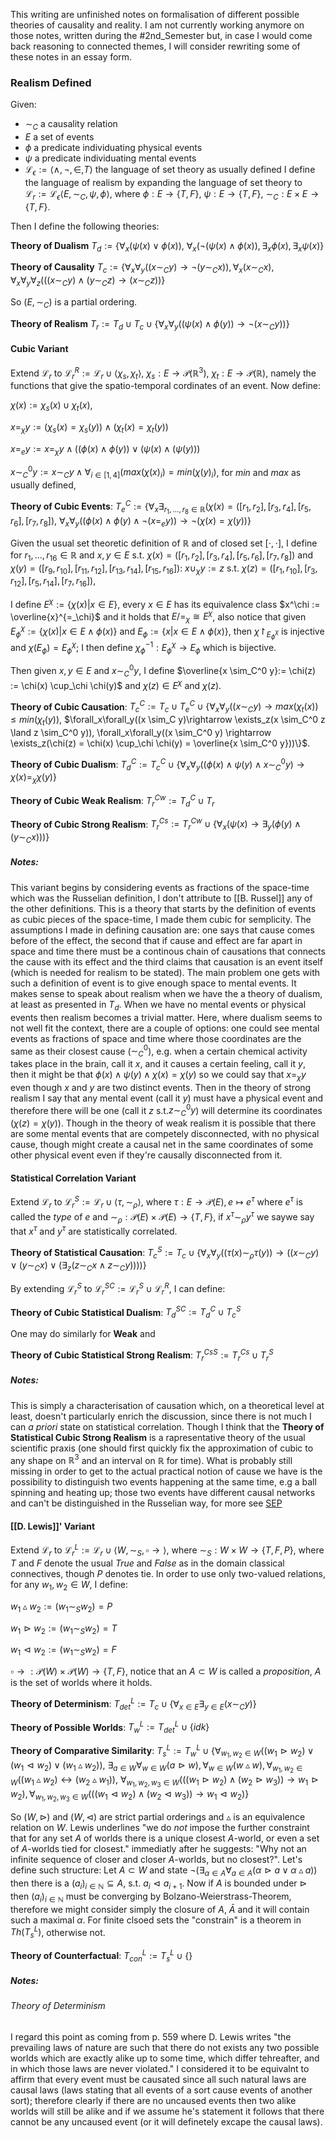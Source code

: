 This writing are unfinished notes on formalisation of different possible theories of causality and reality. I am not currently working anymore on those notes, written during the #2nd_Semester but, in case I would come back reasoning to connected themes, I will consider rewriting some of these notes in an essay form.
### Realism Defined
Given:
- $\sim_C$ a causality relation 
- $E$ a set of events
- $\phi$ a predicate individuating physical events
- $\psi$ a predicate individuating mental events
- $\mathcal{L}_\epsilon := \langle \land, \lnot, \in, T \rangle$ the language of set theory as usually defined
I define the language of realism by expanding the language of set theory to $\mathcal{L}_r:= \mathcal{L}_\epsilon \langle E, \sim_C, \psi, \phi \rangle$, where $\phi: E \rightarrow \{T, F\}$, $\psi: E \rightarrow \{T, F\}$, $\sim_C: E\times E \rightarrow \{T, F\}$. 

Then I define the following theories:

**Theory of Dualism** $T_d := \{\forall_x(\psi(x) \lor \phi(x))$, $\forall_x(\lnot (\psi(x) \land \phi(x)), \exists_x\phi(x), \exists_x\psi(x)\}$

**Theory of Causality** $T_c := \{\forall_x\forall_y((x \sim_C y)\rightarrow \lnot(y \sim_C x)), \forall_x(x \sim_C x),$ $\forall_x\forall_y\forall_z(((x \sim_C y) \land (y \sim_C z) \rightarrow (x \sim_C z))\}$

So $(E, \sim_C)$ is a partial ordering.

**Theory of Realism** $T_r := T_d \cup T_c \cup \{\forall_{x}\forall_{y}((\psi(x) \land \phi(y))\rightarrow \lnot(x \sim_C y))\}$

#### Cubic Variant
Extend $\mathcal{L}_r$ to $\mathcal{L}_r^R := \mathcal{L}_r \cup \langle \chi_s, \chi_t \rangle$, $\chi_s: E \rightarrow \mathcal{P}(\mathbb{R}^3)$, $\chi_t: E \rightarrow \mathcal{P}(\mathbb{R})$, namely the functions that give the spatio-temporal cordinates of an event. Now define:

$\chi(x) := \chi_s(x)\cup \chi_t(x)$,

$x=_\chi y:= (\chi_s(x) = \chi_s(y)) \land (\chi_t(x) = \chi_t(y))$

$x =_e y := x =_\chi y \land ((\phi(x) \land \phi(y)) \lor (\psi(x) \land (\psi(y)))$

$x \sim_C^0 y := x \sim_C y \land \forall_{i \in [1,4]}(max(\chi(x)_i) = min(\chi(y)_i)$, for $min$ and $max$ as usually defined, 

**Theory of Cubic Events**: $T_e^C:= \{\forall_x\exists_{r_1, ..., r_8 \in \mathbb{R}}(\chi(x)=([r_1, r_2], [r_3, r_4], [r_5, r_6],[r_7, r_8]),$ $\forall_x\forall_y((\phi(x) \land \phi(y) \land \lnot(x =_e y)) \rightarrow \lnot(\chi(x) = \chi(y))\}$

Given the usual set theoretic definition of $\mathbb{R}$ and of closed set $[\cdot, \cdot]$, I define for $r_1, ..., r_{16} \in \mathbb{R}$ and $x, y \in E$ s.t. $\chi(x)=([r_1, r_2], [r_3, r_4], [r_5, r_6],[r_7, r_8])$ and $\chi(y)=([r_9, r_{10}], [r_{11}, r_{12}], [r_{13}, r_{14}],[r_{15}, r_{16}])$:
$x \cup_\chi y := z$ s.t. $\chi(z)=([r_1, r_{10}], [r_3, r_{12}], [r_5, r_{14}],[r_7, r_{16}])$,

I define $E^\chi := \{\chi(x)| x \in E\}$, every $x \in E$ has its equivalence class $x^\chi := \overline{x}^{=_\chi}$ and it holds that $E/=_\chi \cong E^\chi$, also notice that given $E^\chi_\phi := \{\chi(x) | x\in E \land \phi(x)\}$ and $E_\phi := \{x | x\in E \land \phi(x)\}$, then $\chi\restriction_{E^\chi_\phi}$ is injective and $\chi(E_\phi)=E_\phi^\chi$; I then define $\chi^{-1}_\phi: E_\phi^\chi \rightarrow E_\phi$ which is bijective.

Then given $x, y \in E$ and $x \sim_C^0 y$, I define $\overline{x \sim_C^0 y}:= \chi(z) := \chi(x) \cup_\chi \chi(y)$ and $\chi(z) \in E^\chi$ and $\chi(z)$.

**Theory of Cubic Causation**: $T_c^C:= T_c \cup T_e^C \cup \{\forall_x\forall_y((x \sim_C y) \rightarrow max(\chi_t(x)) \le min(\chi_t(y)),$ $\forall_x\forall_y((x \sim_C y)\rightarrow \exists_z(x \sim_C^0 z \land z \sim_C^0 y)), \forall_x\forall_y((x \sim_C^0 y) \rightarrow \exists_z(\chi(z) = \chi(x) \cup_\chi \chi(y) = \overline{x \sim_C^0 y}))\}$. 

**Theory of Cubic Dualism**: $T_d^C:= T_c^C \cup \{\forall_x\forall_y ((\phi(x) \land \psi(y) \land x \sim_C^0 y)\rightarrow \chi(x) =_\chi \chi(y)\}$

**Theory of Cubic Weak Realism**: $T_r^{Cw} := T_d^C \cup T_r$

**Theory of Cubic Strong Realism**: $T_r^{Cs} := T_r^{Cw} \cup \{\forall_x(\psi(x) \rightarrow \exists_y(\phi(y) \land (y \sim_C x)))\}$
##### Notes:
This variant begins by considering events as fractions of the space-time which was the Russelian definition, I don't attribute to [[B. Russel]] any of the other definitions. This is a theory that starts by the definition of events as cubic pieces of the space-time, I made them cubic for semplicity. The assumptions I made in defining causation are: one says that cause comes before of the effect, the second that if cause and effect are far apart in space and time there must be a continous chain of causations that connects the cause with its effect and the third claims that causation is an event itself (which is needed for realism to be stated).
The main problem one gets with such a definition of event is to give enough space to mental events. It makes sense to speak about realism when we have the a theory of dualism, at least as presented in $T_d$. When we have no mental events or physical events then realism becomes a trivial matter. Here, where dualism seems to not well fit the context, there are a couple of options: one could see mental events as fractions of space and time where those coordinates are the same as their closest cause ($\sim_C^0$), e.g. when a certain chemical activity takes place in the brain, call it $x$, and it causes a certain feeling, call it $y$, then it might be that $\phi(x) \land \psi(y) \land \chi(x)=\chi(y)$ so we could say that $x =_\chi y$ even though $x$ and $y$ are two distinct events. Then in the theory of strong realism I say that any mental event (call it $y$) must have a physical event and therefore there will be one (call it $z$ s.t.$z \sim_C^0 y$) will determine its coordinates ($\chi(z) = \chi(y)$). Though in the theory of weak realism it is possible that there are some mental events that are competely disconnected, with no physical cause, though might create a causal net in the same coordinates of some other physical event even if they're causally disconnected from it.
#### Statistical Correlation Variant
Extend $\mathcal{L}_r$ to $\mathcal{L}_r^S := \mathcal{L}_r \cup \langle \tau, \sim_\rho \rangle$, where $\tau: E \rightarrow \mathcal{P}(E), e \mapsto e^\tau$ where $e^\tau$ is called the *type* of $e$ and $\sim_\rho: \mathcal{P}(E) \times \mathcal{P}(E) \rightarrow \{T, F\}$, if $x^\tau \sim_\rho y^\tau$ we saywe say that $x^\tau$ and $y^\tau$ are statistically correlated.

**Theory of Statistical Causation**: $T_c^S:= T_c \cup \{\forall_x\forall_y((\tau(x)\sim_\rho\tau(y))\rightarrow((x \sim_C y)\lor(y \sim_C x)\lor(\exists_z(z \sim_C x \land z \sim_C y))))\}$

By extending $\mathcal{L}_r^S$ to $\mathcal{L}_r^{SC} := \mathcal{L}_r^S \cup \mathcal{L}_r^R$, I can define:

**Theory of Cubic Statistical Dualism**: $T_d^{SC} := T_d^C \cup T_c^S$

One may do similarly for **Weak** and 

**Theory of Cubic Statistical Strong Realism**: $T_r^{CsS}:= T_r^{Cs} \cup T_r^S$
##### Notes:
This is simply a characterisation of causation which, on a theoretical level at least, doesn't particularly enrich the discussion, since there is not much I can *a priori* state on statistical correlation. Though I think that the **Theory of Statistical Cubic Strong Realism** is a rapresentative theory of the usual scientific praxis (one should first quickly fix the approximation of cubic to any shape on $\mathbb{R}^3$ and an interval on $\mathbb{R}$ for time). What is probably still missing in order to get to the actual practical notion of cause we have is the possibility to distinguish two events happening at the same time, e.g a ball spinning and heating up; those two events have different causal networks and can't be distinguished in the Russelian way, for more see [SEP](https://plato.stanford.edu/entries/causation-metaphysics/)

#### [[D. Lewis]]' Variant
Extend $\mathcal{L}_r$ to $\mathcal{L}_r^L:= \mathcal{L}_r \cup \langle W, \sim_S, \square \rightarrow \rangle$, where $\sim_S: W \times W \rightarrow \{T, F, P\}$, where $T$ and $F$ denote the usual *True* and *False* as in the domain classical connectives, though $P$ denotes tie. In order to use only two-valued relations, for any $w_1, w_2 \in W$, I define:

$w_1 \vartriangle w_2 := (w_1 \sim_S w_2) = P$

$w_1 \vartriangleright w_2 := (w_1 \sim_S w_2) = T$

$w_1 \vartriangleleft w_2 := (w_1 \sim_S w_2)=F$

$\square \rightarrow: \mathcal{P}(W) \times \mathcal{P}(W) \rightarrow \{T, F\}$, notice that an $A \subset W$ is called a *proposition*, $A$ is the set of worlds where it holds.

**Theory of Determinism**: $T_{det}^L:= T_c \cup \{\forall_{x \in E}\exists_{y \in E}(x \sim_C y)\}$ 

**Theory of Possible Worlds**: $T_w^L:= T_{det}^L \cup \{idk\}$ 

**Theory of Comparative Similarity**: $T_s^L := T_w^L \cup \{\forall_{w_1,w_2 \in W}((w_1 \vartriangleright w_2)\lor (w_1 \vartriangleleft w_2)\lor (w_1 \vartriangle w_2)),$ $\exists_{a \in W}\forall_{w \in W}(a \vartriangleright w), \forall_{w \in W} (w \vartriangle w), \forall_{w_1, w_2 \in W}((w_1 \vartriangle w_2) \leftrightarrow (w_2 \vartriangle w_1)),$ $\forall_{w_1, w_2, w_3 \in W} (((w_1 \vartriangleright w_2) \land (w_2 \vartriangleright w_3)) \rightarrow w_1 \vartriangleright w_2), \forall_{w_1, w_2, w_3 \in W} (((w_1 \vartriangleleft w_2) \land (w_2 \vartriangleleft w_3)) \rightarrow w_1 \vartriangleleft w_2)\}$

So $(W, \vartriangleright)$ and $(W, \vartriangleleft)$ are strict partial orderings and $\vartriangle$ is an equivalence relation on $W$.
Lewis underlines "we do *not* impose the further constraint that for any set $A$ of worlds there is a unique closest $A$-world, or even a set of $A$-worlds tied for closest." immediatly after he suggests: "Why not an infinite sequence of closer and closer $A$-worlds, but no closest?". Let's define such structure: Let $A \subset W$ and state $\lnot (\exists_{\alpha \in A}\forall_{a \in A}(\alpha \vartriangleright a \lor \alpha \vartriangle a))$ then there is a $(a_i)_{i \in \mathbb{N}} \subseteq A$, s.t. $a_i \vartriangleleft a_{i+1}$. Now if $A$ is bounded under $\vartriangleright$ then $(a_i)_{i \in \mathbb{N}}$ must be converging by Bolzano-Weierstrass-Theorem, therefore we might consider simply the closure of $A$, $\bar{A}$ and it will contain such a maximal $\alpha$. For finite clsoed sets the "constrain" is a theorem in $Th(T_s^L)$, otherwise not.

**Theory of Counterfactual**: $T_{con}^L := T_s^L \cup \{\}$
##### Notes:
###### Theory of Determinism
I regard this point as coming from p. 559 where D. Lewis writes "the prevailing laws of nature are such that there do not exists any two possible worlds which are exactly alike up to some time, which differ tehreafter, and in which those laws are never violated." I considered it to be equivalnt to affirm that every event must be causated since all such natural laws are causal laws (laws stating that all events of a sort cause events of another sort); therefore clearly if there are no uncaused events then two alike worlds will still be alike and if we assume he's statement it follows that there cannot be any uncaused event (or it will definetely excape the causal laws).